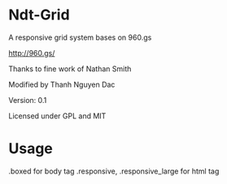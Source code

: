 Ndt-Grid
========

A responsive grid system bases on 960.gs

http://960.gs/

Thanks to fine work of Nathan Smith

Modified by Thanh Nguyen Dac

Version: 0.1

Licensed under GPL and MIT

Usage
========
.boxed for body tag
.responsive, .responsive_large for html tag
